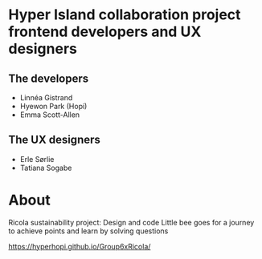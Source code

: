 # Hyper Island collaboration project frontend developers and UX designers

## The developers

* Linnéa Gistrand
* Hyewon Park (Hopi)
* Emma Scott-Allen

## The UX designers

* Erle Sørlie
* Tatiana Sogabe

# About

Ricola sustainability project: Design and code
Little bee goes for a journey to achieve points and learn by solving questions


https://hyperhopi.github.io/Group6xRicola/
